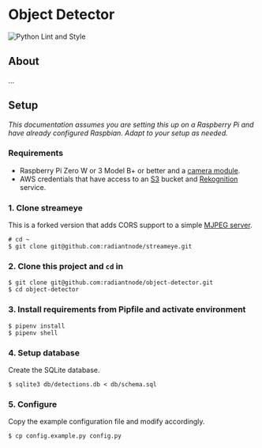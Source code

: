 # Object Detector

![Python Lint and Style](https://github.com/radiantnode/object-detector/workflows/Python%20Lint%20and%20Style/badge.svg)

## About

...

## Setup

_This documentation assumes you are setting this up on a Raspberry Pi and have already configured Raspbian. Adapt to your setup as needed._

### Requirements

* Raspberry Pi Zero W or 3 Model B+ or better and a [camera module](https://www.raspberrypi.org/products/camera-module-v2/).
* AWS credentials that have access to an [S3](https://aws.amazon.com/s3/) bucket and [Rekognition](https://aws.amazon.com/rekognition/) service.

### 1. Clone streameye

This is a forked version that adds CORS support to a simple [MJPEG server](https://github.com/radiantnode/streameye).

```
# cd ~
$ git clone git@github.com:radiantnode/streameye.git
```

### 2. Clone this project and `cd` in

```
$ git clone git@github.com:radiantnode/object-detector.git
$ cd object-detector
```

### 3. Install requirements from Pipfile and activate environment

```
$ pipenv install
$ pipenv shell
```

### 4. Setup database

Create the SQLite database.

```
$ sqlite3 db/detections.db < db/schema.sql
```

### 5. Configure

Copy the example configuration file and modify accordingly.

```
$ cp config.example.py config.py
```
